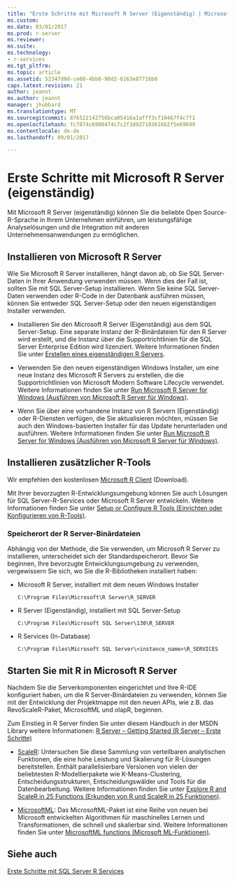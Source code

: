 ```yaml
---
title: "Erste Schritte mit Microsoft R Server (Eigenständig) | Microsoft-Dokumentation"
ms.custom: 
ms.date: 03/01/2017
ms.prod: r-server
ms.reviewer: 
ms.suite: 
ms.technology:
- r-services
ms.tgt_pltfrm: 
ms.topic: article
ms.assetid: 52347d0d-ce60-4bb8-98d2-6163e87716b0
caps.latest.revision: 21
author: jeannt
ms.author: jeannt
manager: jhubbard
ms.translationtype: MT
ms.sourcegitcommit: 876522142756bca05416a1afff3cf10467f4c7f1
ms.openlocfilehash: fc7874c6900474c7c2f3d927183616b2f5e69699
ms.contentlocale: de-de
ms.lasthandoff: 09/01/2017

---
```

# <a name="getting-started-with-microsoft-r-server-standalone"></a>Erste Schritte mit Microsoft R Server (eigenständig)
  Mit Microsoft R Server (eigenständig) können Sie die beliebte Open Source-R-Sprache in Ihrem Unternehmen einführen, um leistungsfähige Analyselösungen und die Integration mit anderen Unternehmensanwendungen zu ermöglichen.  

  
## <a name="install-microsoft-r-server"></a>Installieren von Microsoft R Server 

Wie Sie Microsoft R Server installieren, hängt davon ab, ob Sie SQL Server-Daten in Ihrer Anwendung verwenden müssen. Wenn dies der Fall ist, sollten Sie mit SQL Server-Setup installieren. Wenn Sie keine SQL Server-Daten verwenden oder R-Code in der Datenbank ausführen müssen, können Sie entweder SQL Server-Setup oder den neuen eigenständigen Installer verwenden.
 
 
+ Installieren Sie den Microsoft R Server (Eigenständig) aus dem SQL Server-Setup. Eine separate Instanz der R-Binärdateien für den R Server wird erstellt, und die Instanz über die Supportrichtlinien für die SQL Server Enterprise Edition wird lizenziert. Weitere Informationen finden Sie unter [Erstellen eines eigenständigen R Servers](../../advanced-analytics/r-services/create-a-standalone-r-server.md).  

+ Verwenden Sie den neuen eigenständigen Windows Installer, um eine neue Instanz des Microsoft R Servers zu erstellen, die die Supportrichtlinien von Microsoft Modern Software Lifecycle verwendet. Weitere Informationen finden Sie unter [Run Microsoft R Server for Windows (Ausführen von Microsoft R Server für Windows)](https://msdn.microsoft.com/microsoft-r/rserver-install-windows).

+ Wenn Sie über eine vorhandene Instanz von R Servern (Eigenständig) oder R-Diensten verfügen, die Sie aktualisieren möchten, müssen Sie auch den Windows-basierten Installer für das Update herunterladen und ausführen. Weitere Informationen finden Sie unter [Run Microsoft R Server for Windows (Ausführen von Microsoft R Server für Windows)](https://msdn.microsoft.com/microsoft-r/rserver-install-windows).
  
## <a name="install-additional-r-tools"></a>Installieren zusätzlicher R-Tools  

 Wir empfehlen den kostenlosen [Microsoft R Client](http://aka.ms/rclient/download) (Download).  

 Mit Ihrer bevorzugten R-Entwicklungsumgebung können Sie auch Lösungen für SQL Server-R-Services oder Microsoft R Server entwickeln. Weitere Informationen finden Sie unter [Setup or Configure R Tools (Einrichten oder Konfigurieren von R-Tools)](../../advanced-analytics/r-services/setup-or-configure-r-tools.md). 
 

### <a name="location-of-r-server-binaries"></a>Speicherort der R Server-Binärdateien

Abhängig von der Methode, die Sie verwenden, um Microsoft R Server zu installieren, unterscheidet sich der Standardspeicherort. Bevor Sie beginnen, Ihre bevorzugte Entwicklungsumgebung zu verwenden, vergewissern Sie sich, wo Sie die R-Bibliotheken installiert haben:

+ Microsoft R Server, installiert mit dem neuen Windows Installer

  `C:\Program Files\Microsoft\R Server\R_SERVER`

+ R Server (Eigenständig), installiert mit SQL Server-Setup

  `C:\Program Files\Microsoft SQL Server\130\R_SERVER`

+ R Services (In-Database)

  `C:\Program Files\Microsoft SQL Server\<instance_name>\R_SERVICES`
      
## <a name="start-using-r-on-microsoft-r-server"></a>Starten Sie mit R in Microsoft R Server  

 Nachdem Sie die Serverkomponenten eingerichtet und Ihre R-IDE konfiguriert haben, um die R Server-Binärdateien zu verwenden, können Sie mit der Entwicklung der Projektmappe mit den neuen APIs, wie z.B. das RevoScaleR-Paket, MicrosoftML und olapR, beginnen.
    
Zum Einstieg in R Server finden Sie unter diesem Handbuch in der MSDN Library weitere Informationen: [R Server – Getting Started (R Server – Erste Schritte)](https://msdn.microsoft.com/microsoft-r/microsoft-r-get-started-node)   
  
-   [ScaleR](https://msdn.microsoft.com/microsoft-r/scaler-getting-started): Untersuchen Sie diese Sammlung von verteilbaren analytischen Funktionen, die eine hohe Leistung und Skalierung für R-Lösungen bereitstellen. Enthält parallelisierbare Versionen von vielen der beliebtesten R-Modellierpakete wie K-Means-Clustering, Entscheidungsstrukturen, Entscheidungswälder und Tools für die Datenbearbeitung. Weitere Informationen finden Sie unter [Explore R and ScaleR in 25 Functions (Erkunden von R und ScaleR in 25 Funktionen)](https://msdn.microsoft.com/microsoft-r/microsoft-r-getting-started-tutorial).  
    
- [MicrosoftML](https://msdn.microsoft.com/library/mt790482.aspx): Das MicrosoftML-Paket ist eine Reihe von neuen bei Microsoft entwickelten Algorithmen für maschinelles Lernen und Transformationen, die schnell und skalierbar sind. Weitere Informationen finden Sie unter [MicrosoftML functions (Microsoft ML-Funktionen)](https://msdn.microsoft.com/microsoft-r/microsoftml/microsoftml).
  


  
## <a name="see-also"></a>Siehe auch  
 [Erste Schritte mit SQL Server R Services](../../advanced-analytics/r-services/getting-started-with-sql-server-r-services.md)  
  
  

